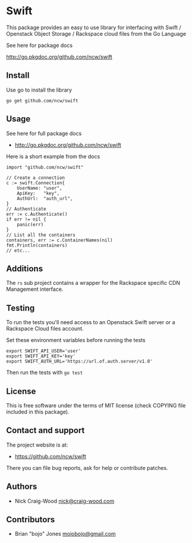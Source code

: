 Swift
=====

This package provides an easy to use library for interfacing with
Swift / Openstack Object Storage / Rackspace cloud files from the Go
Language

See here for package docs

  http://go.pkgdoc.org/github.com/ncw/swift

Install
-------

Use go to install the library

    go get github.com/ncw/swift

Usage
-----

See here for full package docs

- http://go.pkgdoc.org/github.com/ncw/swift

Here is a short example from the docs

    import "github.com/ncw/swift"

    // Create a connection
    c := swift.Connection{
        UserName: "user",
        ApiKey:   "key",
        AuthUrl:  "auth_url",
    }
    // Authenticate
    err := c.Authenticate()
    if err != nil {
        panic(err)
    }
    // List all the containers
    containers, err := c.ContainerNames(nil)
    fmt.Println(containers)
    // etc...
    
Additions
---------

The `rs` sub project contains a wrapper for the Rackspace specific CDN Management interface.

Testing
-------

To run the tests you'll need access to an Openstack Swift server or a
Rackspace Cloud files account.

Set these environment variables before running the tests

    export SWIFT_API_USER='user'
    export SWIFT_API_KEY='key'
    export SWIFT_AUTH_URL='https://url.of.auth.server/v1.0'

Then run the tests with `go test`

License
-------

This is free software under the terms of MIT license (check COPYING file
included in this package).

Contact and support
-------------------

The project website is at:

- https://github.com/ncw/swift

There you can file bug reports, ask for help or contribute patches.

Authors
-------

- Nick Craig-Wood <nick@craig-wood.com>

Contributors
------------

- Brian "bojo" Jones <mojobojo@gmail.com>
